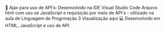 🌌 Ajax para uso de API's:
Desenvolvido na IDE Visual Studio Code
Arquivo html com uso se JavaScript e requisição por meio de API's - utilizado na aula de Linguagem de Progrmação 3
Visualização aqui
💻 Desenvolvido em HTML, JavaScript e uso de API.
